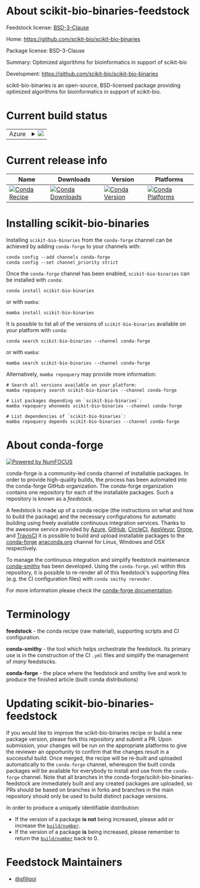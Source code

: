 About scikit-bio-binaries-feedstock
===================================

Feedstock license: [BSD-3-Clause](https://github.com/conda-forge/scikit-bio-binaries-feedstock/blob/main/LICENSE.txt)

Home: https://github.com/scikit-bio/scikit-bio-binaries

Package license: BSD-3-Clause

Summary: Optimized algorithms for bioinformatics in support of scikit-bio

Development: https://github.com/scikit-bio/scikit-bio-binaries

scikit-bio-binaries is an open-source, BSD-licensed package providing optimized algorithms
for bioinformatics in support of scikit-bio.


Current build status
====================


<table>
    
  <tr>
    <td>Azure</td>
    <td>
      <details>
        <summary>
          <a href="https://dev.azure.com/conda-forge/feedstock-builds/_build/latest?definitionId=26051&branchName=main">
            <img src="https://dev.azure.com/conda-forge/feedstock-builds/_apis/build/status/scikit-bio-binaries-feedstock?branchName=main">
          </a>
        </summary>
        <table>
          <thead><tr><th>Variant</th><th>Status</th></tr></thead>
          <tbody><tr>
              <td>linux_64</td>
              <td>
                <a href="https://dev.azure.com/conda-forge/feedstock-builds/_build/latest?definitionId=26051&branchName=main">
                  <img src="https://dev.azure.com/conda-forge/feedstock-builds/_apis/build/status/scikit-bio-binaries-feedstock?branchName=main&jobName=linux&configuration=linux%20linux_64_" alt="variant">
                </a>
              </td>
            </tr><tr>
              <td>osx_64</td>
              <td>
                <a href="https://dev.azure.com/conda-forge/feedstock-builds/_build/latest?definitionId=26051&branchName=main">
                  <img src="https://dev.azure.com/conda-forge/feedstock-builds/_apis/build/status/scikit-bio-binaries-feedstock?branchName=main&jobName=osx&configuration=osx%20osx_64_" alt="variant">
                </a>
              </td>
            </tr>
          </tbody>
        </table>
      </details>
    </td>
  </tr>
</table>

Current release info
====================

| Name | Downloads | Version | Platforms |
| --- | --- | --- | --- |
| [![Conda Recipe](https://img.shields.io/badge/recipe-scikit--bio--binaries-green.svg)](https://anaconda.org/conda-forge/scikit-bio-binaries) | [![Conda Downloads](https://img.shields.io/conda/dn/conda-forge/scikit-bio-binaries.svg)](https://anaconda.org/conda-forge/scikit-bio-binaries) | [![Conda Version](https://img.shields.io/conda/vn/conda-forge/scikit-bio-binaries.svg)](https://anaconda.org/conda-forge/scikit-bio-binaries) | [![Conda Platforms](https://img.shields.io/conda/pn/conda-forge/scikit-bio-binaries.svg)](https://anaconda.org/conda-forge/scikit-bio-binaries) |

Installing scikit-bio-binaries
==============================

Installing `scikit-bio-binaries` from the `conda-forge` channel can be achieved by adding `conda-forge` to your channels with:

```
conda config --add channels conda-forge
conda config --set channel_priority strict
```

Once the `conda-forge` channel has been enabled, `scikit-bio-binaries` can be installed with `conda`:

```
conda install scikit-bio-binaries
```

or with `mamba`:

```
mamba install scikit-bio-binaries
```

It is possible to list all of the versions of `scikit-bio-binaries` available on your platform with `conda`:

```
conda search scikit-bio-binaries --channel conda-forge
```

or with `mamba`:

```
mamba search scikit-bio-binaries --channel conda-forge
```

Alternatively, `mamba repoquery` may provide more information:

```
# Search all versions available on your platform:
mamba repoquery search scikit-bio-binaries --channel conda-forge

# List packages depending on `scikit-bio-binaries`:
mamba repoquery whoneeds scikit-bio-binaries --channel conda-forge

# List dependencies of `scikit-bio-binaries`:
mamba repoquery depends scikit-bio-binaries --channel conda-forge
```


About conda-forge
=================

[![Powered by
NumFOCUS](https://img.shields.io/badge/powered%20by-NumFOCUS-orange.svg?style=flat&colorA=E1523D&colorB=007D8A)](https://numfocus.org)

conda-forge is a community-led conda channel of installable packages.
In order to provide high-quality builds, the process has been automated into the
conda-forge GitHub organization. The conda-forge organization contains one repository
for each of the installable packages. Such a repository is known as a *feedstock*.

A feedstock is made up of a conda recipe (the instructions on what and how to build
the package) and the necessary configurations for automatic building using freely
available continuous integration services. Thanks to the awesome service provided by
[Azure](https://azure.microsoft.com/en-us/services/devops/), [GitHub](https://github.com/),
[CircleCI](https://circleci.com/), [AppVeyor](https://www.appveyor.com/),
[Drone](https://cloud.drone.io/welcome), and [TravisCI](https://travis-ci.com/)
it is possible to build and upload installable packages to the
[conda-forge](https://anaconda.org/conda-forge) [anaconda.org](https://anaconda.org/)
channel for Linux, Windows and OSX respectively.

To manage the continuous integration and simplify feedstock maintenance
[conda-smithy](https://github.com/conda-forge/conda-smithy) has been developed.
Using the ``conda-forge.yml`` within this repository, it is possible to re-render all of
this feedstock's supporting files (e.g. the CI configuration files) with ``conda smithy rerender``.

For more information please check the [conda-forge documentation](https://conda-forge.org/docs/).

Terminology
===========

**feedstock** - the conda recipe (raw material), supporting scripts and CI configuration.

**conda-smithy** - the tool which helps orchestrate the feedstock.
                   Its primary use is in the construction of the CI ``.yml`` files
                   and simplify the management of *many* feedstocks.

**conda-forge** - the place where the feedstock and smithy live and work to
                  produce the finished article (built conda distributions)


Updating scikit-bio-binaries-feedstock
======================================

If you would like to improve the scikit-bio-binaries recipe or build a new
package version, please fork this repository and submit a PR. Upon submission,
your changes will be run on the appropriate platforms to give the reviewer an
opportunity to confirm that the changes result in a successful build. Once
merged, the recipe will be re-built and uploaded automatically to the
`conda-forge` channel, whereupon the built conda packages will be available for
everybody to install and use from the `conda-forge` channel.
Note that all branches in the conda-forge/scikit-bio-binaries-feedstock are
immediately built and any created packages are uploaded, so PRs should be based
on branches in forks and branches in the main repository should only be used to
build distinct package versions.

In order to produce a uniquely identifiable distribution:
 * If the version of a package **is not** being increased, please add or increase
   the [``build/number``](https://docs.conda.io/projects/conda-build/en/latest/resources/define-metadata.html#build-number-and-string).
 * If the version of a package **is** being increased, please remember to return
   the [``build/number``](https://docs.conda.io/projects/conda-build/en/latest/resources/define-metadata.html#build-number-and-string)
   back to 0.

Feedstock Maintainers
=====================

* [@sfiligoi](https://github.com/sfiligoi/)

